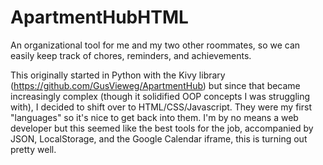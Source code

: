 # ApartmentHubHTML

An organizational tool for me and my two other roommates, so we can easily keep track of chores, reminders, and achievements.

This originally started in Python with the Kivy library (https://github.com/GusVieweg/ApartmentHub) but since that became increasingly complex (though it solidified OOP concepts I was struggling with), I decided to shift over to HTML/CSS/Javascript.  They were my first "languages" so it's nice to get back into them.  I'm by no means a web developer but this seemed like the best tools for the job, accompanied by JSON, LocalStorage, and the Google Calendar iframe, this is turning out pretty well.
